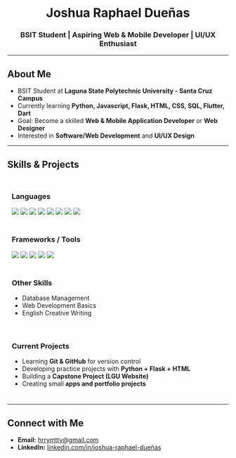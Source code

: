 <h1 align="center">Joshua Raphael Dueñas</h1>
<h3 align="center">BSIT Student | Aspiring Web & Mobile Developer | UI/UX Enthusiast</h3>

---

## About Me  
- BSIT Student at **Laguna State Polytechnic University - Santa Cruz Campus**  
- Currently learning **Python, Javascript, Flask, HTML, CSS, SQL, Flutter, Dart**  
- Goal: Become a skilled **Web & Mobile Application Developer** or **Web Designer**  
- Interested in **Software/Web Development** and **UI/UX Design**

---

## Skills & Projects  

<div style="display: flex; flex-direction: row; justify-content: space-between; flex-wrap: wrap;">

  <!-- Languages -->
  <div style="flex: 1; min-width: 250px; margin: 10px;">
    <h3>Languages</h3>
    <img src="https://img.shields.io/badge/-Python-3776AB?logo=python&logoColor=white" />
    <img src="https://img.shields.io/badge/-JavaScript-F7DF1E?logo=javascript&logoColor=black" />
    <img src="https://img.shields.io/badge/-Java-007396?logo=java&logoColor=white" />
    <img src="https://img.shields.io/badge/-HTML5-E34F26?logo=html5&logoColor=white" />
    <img src="https://img.shields.io/badge/-CSS3-1572B6?logo=css3&logoColor=white" />
    <img src="https://img.shields.io/badge/-SQL-4479A1?logo=mysql&logoColor=white" />
    <img src="https://img.shields.io/badge/-Dart-0175C2?logo=dart&logoColor=white" />
    <img src="https://img.shields.io/badge/-C%23-239120?logo=c-sharp&logoColor=white" />
  </div>

  <!-- Frameworks -->
  <div style="flex: 1; min-width: 250px; margin: 10px;">
    <h3>Frameworks / Tools</h3>
    <img src="https://img.shields.io/badge/-Flask-000000?logo=flask&logoColor=white" />
    <img src="https://img.shields.io/badge/-Flutter-02569B?logo=flutter&logoColor=white" />
    <img src="https://img.shields.io/badge/-Git-F05032?logo=git&logoColor=white" />
    <img src="https://img.shields.io/badge/-GitHub-181717?logo=github&logoColor=white" />
    <img src="https://img.shields.io/badge/-.NET-512BD4?logo=dotnet&logoColor=white" />
  </div>

  <!-- Other Skills -->
  <div style="flex: 1; min-width: 250px; margin: 10px;">
    <h3>Other Skills</h3>
    <ul>
      <li>Database Management</li>
      <li>Web Development Basics</li>
      <li>English Creative Writing</li>
    </ul>
  </div>

  <!-- Current Projects -->
  <div style="flex: 1; min-width: 250px; margin: 10px;">
    <h3>Current Projects</h3>
    <ul>
      <li>Learning <b>Git & GitHub</b> for version control</li>
      <li>Developing practice projects with <b>Python + Flask + HTML</b></li>
      <li>Building a <b>Capstone Project (LGU Website)</b></li>
      <li>Creating small <b>apps and portfolio projects</b></li>
    </ul>
  </div>

</div>

---

## Connect with Me  
- **Email:** [hrrymtty@gmail.com](mailto:hrrymtty@gmail.com)  
- **LinkedIn:** [linkedin.com/in/joshua-raphael-dueñas](https://www.linkedin.com/in/joshua-raphael-dueñas)
